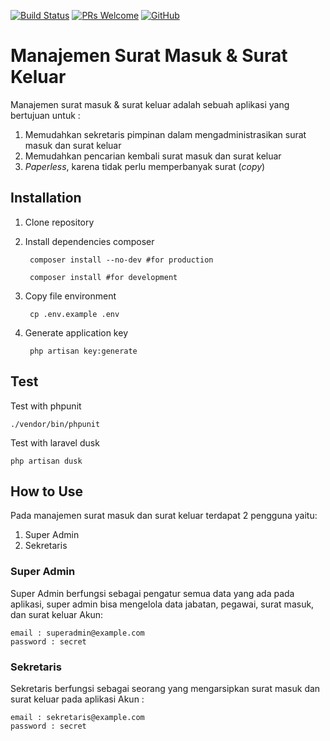 [![Build Status](https://img.shields.io/travis/bayubimantarar/manajemen-surat.svg)](https://travis-ci.org/bayubimantarar/manajemen-surat)
[![PRs Welcome](https://img.shields.io/badge/PRs-welcome-brightgreen.svg)](https://github.com/bayubimantarar/manajemen-surat/pulls)
[![GitHub](https://img.shields.io/github/license/bayubimantarar/manajemen-surat.svg)](https://github.com/bayubimantarar/manajemen-surat/blob/master/LICENSE)

# Manajemen Surat Masuk & Surat Keluar
Manajemen surat masuk & surat keluar adalah sebuah aplikasi yang bertujuan untuk :
1. Memudahkan sekretaris pimpinan dalam mengadministrasikan surat masuk dan surat keluar
2. Memudahkan pencarian kembali surat masuk dan surat keluar
3. _Paperless_, karena tidak perlu memperbanyak surat (_copy_)

## Installation
1. Clone repository
2. Install dependencies composer

        composer install --no-dev #for production

        composer install #for development

3. Copy file environment

        cp .env.example .env

4. Generate application key

        php artisan key:generate

## Test
Test with phpunit

    ./vendor/bin/phpunit

Test with laravel dusk
    
    php artisan dusk

## How to Use
Pada manajemen surat masuk dan surat keluar terdapat 2 pengguna yaitu:
1. Super Admin
2. Sekretaris

### Super Admin
Super Admin berfungsi sebagai pengatur semua data yang ada pada aplikasi, super admin bisa mengelola data jabatan, pegawai, surat masuk, dan surat keluar
Akun:

    email : superadmin@example.com
    password : secret


### Sekretaris
Sekretaris berfungsi sebagai seorang yang mengarsipkan surat masuk dan surat keluar pada aplikasi
Akun :

    email : sekretaris@example.com
    password : secret
